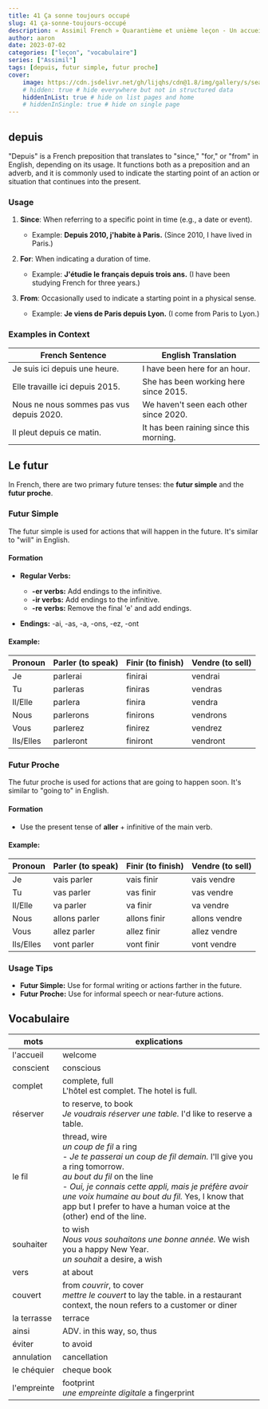 ```yaml
---
title: 41 Ça sonne toujours occupé
slug: 41 ça-sonne-toujours-occupé
description: « Assimil French » Quarantième et unième leçon - Un accueil désagréable
author: aaron
date: 2023-07-02
categories: ["leçon", "vocabulaire"]
series: ["Assimil"]
tags: [depuis, futur simple, futur proche]
cover: 
    image: https://cdn.jsdelivr.net/gh/lijqhs/cdn@1.8/img/gallery/s/sean-pollock-PhYq704ffdA-unsplash.jpg
    # hidden: true # hide everywhere but not in structured data
    hiddenInList: true # hide on list pages and home
    # hiddenInSingle: true # hide on single page
---
```


## depuis

"Depuis" is a French preposition that translates to "since," "for," or "from" in English, depending on its usage. It functions both as a preposition and an adverb, and it is commonly used to indicate the starting point of an action or situation that continues into the present.

### Usage

1. **Since**: When referring to a specific point in time (e.g., a date or event).
   - Example: **Depuis 2010, j'habite à Paris.** (Since 2010, I have lived in Paris.)

2. **For**: When indicating a duration of time.
   - Example: **J'étudie le français depuis trois ans.** (I have been studying French for three years.)

3. **From**: Occasionally used to indicate a starting point in a physical sense.
   - Example: **Je viens de Paris depuis Lyon.** (I come from Paris to Lyon.)

### Examples in Context

| French Sentence                          | English Translation                     |
|------------------------------------------|-----------------------------------------|
| Je suis ici depuis une heure.           | I have been here for an hour.          |
| Elle travaille ici depuis 2015.         | She has been working here since 2015.  |
| Nous ne nous sommes pas vus depuis 2020. | We haven't seen each other since 2020. |
| Il pleut depuis ce matin.               | It has been raining since this morning. |


## Le futur 

In French, there are two primary future tenses: the **futur simple** and the **futur proche**.

### Futur Simple

The futur simple is used for actions that will happen in the future. It's similar to "will" in English.

#### Formation

- **Regular Verbs:**
  - **-er verbs:** Add endings to the infinitive.
  - **-ir verbs:** Add endings to the infinitive.
  - **-re verbs:** Remove the final 'e' and add endings.

- **Endings:** -ai, -as, -a, -ons, -ez, -ont

#### Example:

| Pronoun  | Parler (to speak) | Finir (to finish) | Vendre (to sell) |
|----------|-------------------|-------------------|------------------|
| Je       | parlerai          | finirai           | vendrai          |
| Tu       | parleras          | finiras           | vendras          |
| Il/Elle  | parlera           | finira            | vendra           |
| Nous     | parlerons         | finirons          | vendrons         |
| Vous     | parlerez          | finirez           | vendrez          |
| Ils/Elles| parleront         | finiront          | vendront         |

### Futur Proche

The futur proche is used for actions that are going to happen soon. It's similar to "going to" in English.

#### Formation

- Use the present tense of **aller** + infinitive of the main verb.

#### Example:

| Pronoun  | Parler (to speak)     | Finir (to finish)     | Vendre (to sell)     |
|----------|-----------------------|-----------------------|----------------------|
| Je       | vais parler           | vais finir            | vais vendre          |
| Tu       | vas parler            | vas finir             | vas vendre           |
| Il/Elle  | va parler             | va finir              | va vendre            |
| Nous     | allons parler         | allons finir          | allons vendre        |
| Vous     | allez parler          | allez finir           | allez vendre         |
| Ils/Elles| vont parler           | vont finir            | vont vendre          |

### Usage Tips

- **Futur Simple:** Use for formal writing or actions farther in the future.
- **Futur Proche:** Use for informal speech or near-future actions.


## Vocabulaire

| mots | explications |
| ---- | ---- |
| l'accueil | welcome |
| conscient | conscious |
| complet | complete, full <br/> L'hôtel est complet. The hotel is full. |
| réserver | to reserve, to book <br/> *Je voudrais réserver une table.* I'd like to reserve a table. |
| le fil | thread, wire <br/> *un coup de fil* a ring <br/> - *Je te passerai un coup de fil demain.* I'll give you a ring tomorrow. <br/> *au bout du fil* on the line <br/> - *Oui, je connais cette appli, mais je préfère avoir une voix humaine au bout du fil.* Yes, I know that app but I prefer to have a human voice at the (other) end of the line. |
| souhaiter | to wish <br/> *Nous vous souhaitons une bonne année.* We wish you a happy New Year. <br/> *un souhait* a desire, a wish |
| vers | at about |
| couvert | from *couvrir*, to cover <br/> *mettre le couvert* to lay the table. in a restaurant context, the noun refers to a customer or diner |
| la terrasse | terrace |
| ainsi | ADV. in this way, so, thus |
| éviter | to avoid |
| annulation | cancellation |
| le chéquier | cheque book |
| l'empreinte | footprint <br/> *une empreinte digitale* a fingerprint |